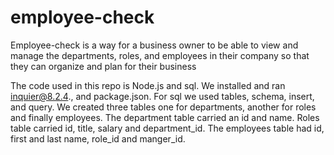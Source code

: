 # employee-check
Employee-check is a way for a business owner to be able to view and manage the departments, roles, and employees in their company so that they can organize and plan for their business

The code used in this repo is Node.js and sql. We installed and ran inquier@8.2.4., and package.json. For sql we used tables, schema, insert, and query. We created three tables one for departments, another for roles and finally employees. The department table carried an id and name. Roles table carried id, title, salary and department_id. The employees table had id, first and last name, role_id and manger_id.
